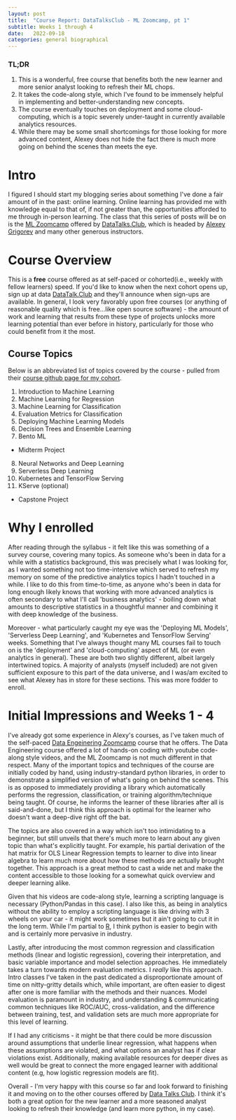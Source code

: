 ```yaml
---
layout: post
title:  "Course Report: DataTalksClub - ML Zoomcamp, pt 1"
subtitle: Weeks 1 through 4
date:   2022-09-18
categories: general biographical
---
```


### TL;DR

1. This is a wonderful, free course that benefits both the new learner and more senior analyst looking to refresh their ML chops.
2. It takes the code-along style, which I've found to be immensely helpful in implementing and better-understanding new concepts.
3. The course eventually touches on deployment and some cloud-computing, which is a topic severely under-taught in currently available analytics resources.
4. While there may be some small shortcomings for those looking for more advanced content, Alexey does not hide the fact there is much more going on behind the scenes than meets the eye.

# Intro
I figured I should start my blogging series about something I've done a fair amount of in the past: online learning. Online learning has provided me with knowledge equal to that of, if not greater than, the opportunities afforded to me through in-person learning. The class that this series of posts will be on is the [ML Zoomcamp][2] offered by [DataTalks.Club][2], which is headed by [Alexey Grigorev][3] and many other generous instructors.

# Course Overview
This is a **free** course offered as at self-paced or cohorted(i.e., weekly with fellow learners) speed. If you'd like to know when the next cohort opens up, sign up at data [DataTalk.Club][2] and they'll announce when sign-ups are available. In general, I look very favorably upon free courses (or anything of reasonable quality which is free...like open source software) - the amount of work and learning that results from these type of projects unlocks more learning potential than ever before in history, particularly for those who could benefit from it the most.

## Course Topics
Below is an abbreviated list of topics covered by the course - pulled from their [course github page for my cohort][4].

1. Introduction to Machine Learning
2. Machine Learning for Regression
3. Machine Learning for Classification
4. Evaluation Metrics for Classification
5. Deploying Machine Learning Models
6. Decision Trees and Ensemble Learning
7. Bento ML

* Midterm Project

8. Neural Networks and Deep Learning
9. Serverless Deep Learning
10. Kubernetes and TensorFlow Serving
11. KServe (optional)

* Capstone Project

# Why I enrolled

After reading through the syllabus - it felt like this was something of a survey course, covering many topics. As someone who's been in data for a while with a statistics background, this was precisely what I was looking for, as I wanted something not too time-intensive which served to refresh my memory on some of the predictive analytics topics I hadn't touched in a while. I like to do this from time-to-time, as anyone who's been in data for long enough likely knows that working with more advanced analytics is often secondary to what I'll call 'business analytics' - boiling down what amounts to descriptive statistics in a thoughtful manner and combining it with deep knowledge of the business.

Moreover - what particularly caught my eye was the 'Deploying ML Models', 'Serverless Deep Learning', and 'Kubernetes and TensorFlow Serving' weeks. Something that I've always thought many ML courses fail to touch on is the 'deployment' and 'cloud-computing' aspect of ML (or even analytics in general). These are both two slightly different, albeit largely intertwined topics. A majority of analysts (myself included) are not given sufficient exposure to this part of the data universe, and I was/am excited to see what Alexey has in store for these sections. This was more fodder to enroll.

# Initial Impressions and Weeks 1 - 4

I've already got some experience in Alexy's courses, as I've taken much of the self-paced [Data Engeinering Zoomcamp](https://github.com/DataTalksClub/data-engineering-zoomcamp) course that he offers. The Data Engineering course offered a lot of hands-on coding with youtube code-along style videos, and the ML Zoomcamp is not much different in that respect. Many of the important topics and techniques of the course are initially coded by hand, using industry-standard python libraries, in order to demonstrate a simplified version of what's going on behind the scenes. This is as opposed to immediately providing a library which automatically performs the regression, classification, or training algorithm/technique being taught. Of course, he informs the learner of these libraries after all is said-and-done, but I think this approach is optimal for the learner who doesn't want a deep-dive right off the bat.

The topics are also covered in a way which isn't too intimidating to a beginner, but still unveils that there's much more to learn about any given topic than what's explicitly taught. For example, his partial derivation of the hat matrix for OLS Linear Regression tempts to learner to dive into linear algebra to learn much more about how these methods are actually brought together. This approach is a great method to cast a wide net and make the content accessible to those looking for a somewhat quick overview and deeper learning alike.

Given that his videos are code-along style, learning a scripting language is necessary (Python/Pandas in this case). I also like this, as being in analytics without the ability to employ a scripting language is like driving with 3 wheels on your car - it might work sometimes but it ain't going to cut it in the long term. While I'm partial to [R][5], I think python is easier to begin with and is certainly more pervasive in industry.

Lastly, after introducing the most common regression and classification methods (linear and logistic regression), covering their interpretation, and basic variable importance and model selection approaches. He immediately takes a turn towards modern evaluation metrics. I *really* like this approach. Intro classes I've taken in the past dedicated a disproportionate amount of time on nitty-gritty details which, while important, are often easier to digest after one is more familiar with the methods and their nuances. Model evaluation is paramount in industry, and understanding & communicating common techniques like ROC/AUC, cross-validation, and the difference between training, test, and validation sets are much more appropriate for this level of learning.

If I had any criticisms - it might be that there could be more discussion around assumptions that underlie linear regression, what happens when these assumptions are violated, and what options an analyst has if clear violations exist. Additionally, making available resources for deeper dives as well would be great to connect the more engaged learner with additional content (e.g, how logistic regression models are fit).

Overall - I'm very happy with this course so far and look forward to finishing it and moving on to the other courses offered by [Data Talks Club][2]. I think it's both a great option for the new learner and a more seasoned analyst looking to refresh their knowledge (and learn more python, in my case).

[1]: mlzoomcamp.com
[2]: https://datatalks.club/
[3]: https://alexeygrigorev.com/
[4]: https://github.com/alexeygrigorev/mlbookcamp-code/tree/master/course-zoomcamp/cohorts/2022
[5]: https://cran.r-project.org/